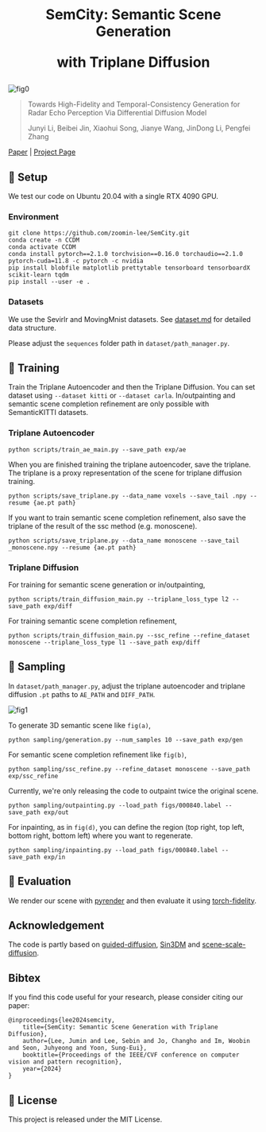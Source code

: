 <h1 align=center>
SemCity: Semantic Scene Generation 

with Triplane Diffusion
</h1>

![fig0](./figs/semcity.gif)

> Towards High-Fidelity and Temporal-Consistency Generation for Radar Echo Perception Via Differential Diffusion Model
> 
> Junyi Li, Beibei Jin, Xiaohui Song, Jianye Wang, JinDong Li, Pengfei Zhang 

[Paper](https://arxiv.org/abs/2403.07773) | [Project Page](https://sglab.kaist.ac.kr/SemCity)

## 📌 Setup
We test our code on Ubuntu 20.04 with a single RTX 4090 GPU.

### Environment 

    git clone https://github.com/zoomin-lee/SemCity.git
    conda create -n CCDM 
    conda activate CCDM
    conda install pytorch==2.1.0 torchvision==0.16.0 torchaudio==2.1.0 pytorch-cuda=11.8 -c pytorch -c nvidia
    pip install blobfile matplotlib prettytable tensorboard tensorboardX scikit-learn tqdm
    pip install --user -e .

### Datasets
We use the Sevirlr and MovingMnist datasets. See [dataset.md](./dataset/dataset.md) for detailed data structure.

Please adjust the `sequences` folder path in `dataset/path_manager.py`.

## 📌 Training
Train the Triplane Autoencoder and then the Triplane Diffusion.
You can set dataset using `--dataset kitti` or `--dataset carla`.
In/outpainting and semantic scene completion refinement are only possible with SemanticKITTI datasets.

### Triplane Autoencoder

    python scripts/train_ae_main.py --save_path exp/ae

When you are finished training the triplane autoencoder, save the triplane. 
The triplane is a proxy representation of the scene for triplane diffusion training.

    python scripts/save_triplane.py --data_name voxels --save_tail .npy --resume {ae.pt path}

If you want to train semantic scene completion refinement, also save the triplane of the result of the ssc method (e.g. monoscene).

    python scripts/save_triplane.py --data_name monoscene --save_tail _monoscene.npy --resume {ae.pt path}

### Triplane Diffusion

For training for semantic scene generation or in/outpainting,

    python scripts/train_diffusion_main.py --triplane_loss_type l2 --save_path exp/diff

For training semantic scene completion refinement,

    python scripts/train_diffusion_main.py --ssc_refine --refine_dataset monoscene --triplane_loss_type l1 --save_path exp/diff

## 📌 Sampling
In `dataset/path_manager.py`, adjust the triplane autoencoder and triplane diffusion `.pt` paths to `AE_PATH` and `DIFF_PATH`.

![fig1](./figs/semcity.png)

To generate 3D semantic scene like `fig(a)`,

    python sampling/generation.py --num_samples 10 --save_path exp/gen

For semantic scene completion refinement like `fig(b)`,

    python sampling/ssc_refine.py --refine_dataset monoscene --save_path exp/ssc_refine

Currently, we're only releasing the code to outpaint twice the original scene.

    python sampling/outpainting.py --load_path figs/000840.label --save_path exp/out

For inpainting, as in `fig(d)`, you can define the region (top right, top left, bottom right, bottom left) where you want to regenerate.

    python sampling/inpainting.py --load_path figs/000840.label --save_path exp/in

## 📌 Evaluation

We render our scene with [pyrender](https://pyrender.readthedocs.io/en/latest/index.html) and then evaluate it using [torch-fidelity](https://github.com/toshas/torch-fidelity). 

## Acknowledgement
The code is partly based on [guided-diffusion](https://github.com/openai/guided-diffusion), [Sin3DM](https://github.com/Sin3DM/Sin3DM) and [scene-scale-diffusion](https://github.com/zoomin-lee/scene-scale-diffusion). 

## Bibtex
If you find this code useful for your research, please consider citing our paper:

    @inproceedings{lee2024semcity,
        title={SemCity: Semantic Scene Generation with Triplane Diffusion},
        author={Lee, Jumin and Lee, Sebin and Jo, Changho and Im, Woobin and Seon, Juhyeong and Yoon, Sung-Eui},
        booktitle={Proceedings of the IEEE/CVF conference on computer vision and pattern recognition},
        year={2024}
    }

## 📌 License

This project is released under the MIT License.
